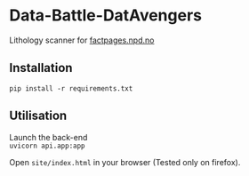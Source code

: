 # Data-Battle-DatAvengers
Lithology scanner for [factpages.npd.no](https://factpages.npd.no/en/wellbore/PageView/Exploration/All)

## Installation

`pip install -r requirements.txt`  

## Utilisation

Launch the back-end    
`uvicorn api.app:app`

Open `site/index.html` in your browser (Tested only on firefox). 

